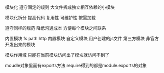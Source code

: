 模块化
遵守固定的规则 大文件拆成独立相互依赖的小模块

模块化拆分 
提高代码 复用性
可维护性 
按需加载



遵守同样的规范 降低沟通成本 方便每个模块之间联系


内置模块 fs path http 内置模块
自定义模块 用户创建的js文件
第三方模块 非官方开发出来的模块

模块作用域
只能在当前模块访问出了模块就访问不到了 


moudle对象里面有exports方法
require得到的都是module.exports的对象
